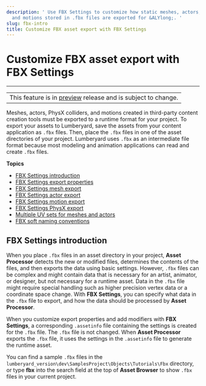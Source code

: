 ```yaml
---
description: ' Use FBX Settings to customize how static meshes, actors, PhysX colliders,
  and motions stored in .fbx files are exported for &ALYlong;. '
slug: fbx-intro
title: Customize FBX asset export with FBX Settings
---
```

# Customize FBX asset export with FBX Settings<a name="fbx-intro"></a>


****  

|  | 
| --- |
| This feature is in [preview](https://docs.aws.amazon.com/lumberyard/latest/userguide/ly-glos-chap.html#preview) release and is subject to change\.  | 

Meshes, actors, PhysX colliders, and motions created in third\-party content creation tools must be exported to a runtime format for your project\. To export your assets to Lumberyard, save the assets from your content application as `.fbx` files\. Then, place the `.fbx` files in one of the asset directories of your project\. Lumberyard uses `.fbx` as an intermediate file format because most modeling and animation applications can read and create `.fbx` files\. 

**Topics**
+ [FBX Settings introduction](#fbx-settings-intro)
+ [FBX Settings export properties](fbx-properties.md)
+ [FBX Settings mesh export](fbx-mesh-export.md)
+ [FBX Settings actor export](fbx-actor-export.md)
+ [FBX Settings motion export](fbx-motion-export.md)
+ [FBX Settings PhysX export](fbx-physx-export.md)
+ [Multiple UV sets for meshes and actors](fbx-multiple-uv-sets.md)
+ [FBX soft naming conventions](fbx-settings-soft-naming.md)

## FBX Settings introduction<a name="fbx-settings-intro"></a>

 When you place `.fbx` files in an asset directory in your project, **Asset Processor** detects the new or modified files, determines the contents of the files, and then exports the data using basic settings\. However, `.fbx` files can be complex and might contain data that is necessary for an artist, animator, or designer, but not necessary for a runtime asset\. Data in the `.fbx` file might require special handling such as higher precision vertex data or a coordinate space change\. With **FBX Settings**, you can specify what data in the `.fbx` file to export, and how the data should be processed by **Asset Processor**\. 

When you customize export properties and add modifiers with **FBX Settings**, a corresponding `.assetinfo` file containing the settings is created for the `.fbx` file\. The `.fbx` file is not changed\. When **Asset Processor** exports the `.fbx` file, it uses the settings in the `.assetinfo` file to generate the runtime asset\. 

You can find a sample `.fbx` files in the `lumberyard_version\dev\SamplesProject\Objects\Tutorials\Fbx` directory, or type **fbx** into the search field at the top of **Asset Browser** to show `.fbx` files in your current project\. 